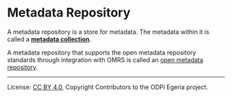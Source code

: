 <!-- SPDX-License-Identifier: CC-BY-4.0 -->
<!-- Copyright Contributors to the ODPi Egeria project. -->

# Metadata Repository

A metadata repository is a store for metadata.
The metadata within it is called 
a **[metadata collection](metadata-collection.md)**.

A metadata repository that supports the open metadata repository
standards through integration with OMRS is called an 
[open metadata repository](open-metadata-repository.md).



----
License: [CC BY 4.0](https://creativecommons.org/licenses/by/4.0/),
Copyright Contributors to the ODPi Egeria project.